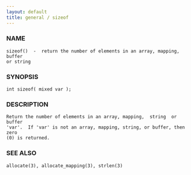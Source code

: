 ```yaml
---
layout: default
title: general / sizeof
---
```


### NAME

    sizeof()  -  return the number of elements in an array, mapping, buffer
    or string

### SYNOPSIS

    int sizeof( mixed var );

### DESCRIPTION

    Return the number of elements in an array, mapping,  string  or  buffer
    'var'.  If 'var' is not an array, mapping, string, or buffer, then zero
    (0) is returned.

### SEE ALSO

    allocate(3), allocate_mapping(3), strlen(3)
